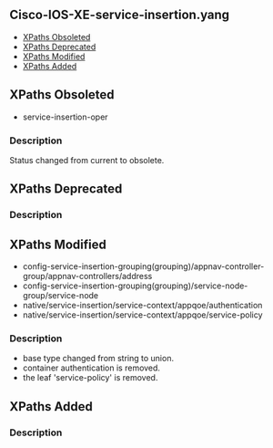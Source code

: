 ## Cisco-IOS-XE-service-insertion.yang


- [XPaths Obsoleted](#xpaths-obsoleted)
- [XPaths Deprecated](#xpaths-deprecated)
- [XPaths Modified](#xpaths-modified)
- [XPaths Added](#xpaths-added)

## XPaths Obsoleted

- service-insertion-oper

### Description

Status changed from current to obsolete.

## XPaths Deprecated

### Description

## XPaths Modified
- config-service-insertion-grouping(grouping)/appnav-controller-group/appnav-controllers/address
- config-service-insertion-grouping(grouping)/service-node-group/service-node
- native/service-insertion/service-context/appqoe/authentication
- native/service-insertion/service-context/appqoe/service-policy

### Description

- base type changed from string to union.
- container authentication is removed.
- the leaf 'service-policy' is removed.

## XPaths Added

### Description
